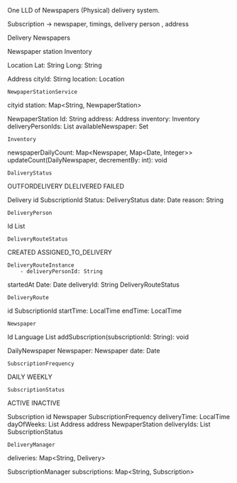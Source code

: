 One LLD of Newspapers (Physical) delivery system.

Subscription -> newspaper, timings, delivery person , address


Delivery
Newspapers


Newspaper station
Inventory

Location
Lat: String
Long: String

Address
cityId: Stirng
location: Location


	NewpaperStationService
cityid
station: Map<String, NewpaperStation>

NewpaperStation
Id: String
address: Address
inventory: Inventory
deliveryPersonIds: List<String>
availableNewspaper: Set<Newspaper>


	Inventory
newspaperDailyCount: Map<Newspaper, Map<Date, Integer>>
updateCount(DailyNewspaper,  decrementBy: int): void

	DaliveryStatus
OUTFORDELIVERY
DLELIVERED
FAILED


Delivery
id
SubscriptionId
Status: DeliveryStatus
date: Date
reason: String


	DeliveryPerson
Id
List<Route>

	DeliveryRouteStatus
CREATED
ASSIGNED_TO_DELIVERY

	DeliveryRouteInstance
		- deliveryPersonId: String
startedAt
Date: Date
deliveryId: String
DeliveryRouteStatus

	DeliveryRoute
id
SubscriptionId
startTime: LocalTime
endTime: LocalTime


	Newspaper
Id
Language
List<String>
addSubscription(subscriptionId: String): void


DailyNewspaper
Newspaper: Newspaper
date: Date

	SubscriptionFrequency
DAILY
WEEKLY

	SubscriptionStatus
ACTIVE
INACTIVE


Subscription
id
Newspaper
SubscriptionFrequency
deliveryTime: LocalTime
dayOfWeeks: List<DayOfWeek>
Address address
NewpaperStation
deliveryIds: List<String>
SubscriptionStatus



	DeliveryManager
deliveries: Map<String, Delivery>

SubscriptionManager
subscriptions: Map<String, Subscription>
